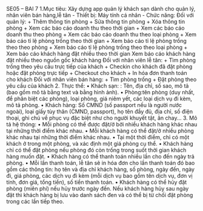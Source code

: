 SE05 – BAI 7
1.Mục tiêu: Xây dựng app quản lý khách sạn dành cho quản lý, nhân viên bán hàng,lễ tân
    - Thiết bị: Máy tính cá nhân
    - Chức năng:
Đối với quản lý:
    + Thêm thông tin phòng
    + Sửa thông tin phòng
    + Xóa thông tin phòng
    + Xem các báo cáo doanh thu theo thời gian
    + Xem các báo cáo doanh thu theo phòng
    + Xem các báo cáo doanh thu theo loại phòng
    + Xem báo cáo tỉ lệ phòng trống theo thời gian
    + Xem báo cáo tỉ lệ phòng trống theo theo phòng
    + Xem báo cáo tỉ lệ phòng trống theo theo loại phòng
    + Xem báo cáo khách hàng đặt nhiều theo thời gian
Xem báo cáo khách hàng đặt nhiều theo nguồn gốc khách hàng
Đối với nhân viên lễ tân:
    + Tìm phòng trống theo yêu cầu trực tiếp của khách
    + Checkin cho khách đã đặt phòng hoặc đặt phòng trực tiếp
    + Checkout cho khách
    + In hóa đơn thanh toán cho khách
Đối với nhân viên bán hàng:
    + Tìm phòng trống
    + Đặt phòng theo yêu cầu của khách
2. Thực thể:
    •	Khách sạn: : Tên, địa chỉ, số sao, mô tả (bao gồm mô tả bằng text và bằng hình ảnh).
    •	Phòng:tên phòng (duy nhất, để phân biệt các phòng), loại phòng, giá niêm yết, các loại dịch vụ đi kèm, mô tả phòng.
    •	Khách hàng: Số CMND (số passport nếu là người nước ngoài), loại giấy tùy thân (CMND, passport), họ tên đầy đủ, địa chỉ, số điện thoại, ghi chú về phục vụ đặc biệt như cho người khuyết tật, ăn chay...
3.	Mô tả hệ thóng:
    •	Mỗi phòng có thể được đặt/ở bởi nhiều khách hàng khác nhau tại những thời điểm khác nhau.
    •	Mỗi khách hàng có thể đặt/ở nhiều phòng khác nhau tại những thời điểm khác nhau.
    •	Tại một thời điểm, chỉ có một khách ở trong một phòng, và xác định một giá phòng cụ thể.
    •	Khách hàng chỉ có thể đặt phòng nếu phòng đó còn trống trong suốt thời gian khách hàng muốn đặt.
    •	Khách hàng có thể thanh toán nhiều lần cho đến ngày trả phòng.
    •	Mỗi lần thanh toán, lễ tân sẽ in hóa đơn cho lần thanh toán đó bao gồm các thông tin: họ tên và địa chỉ khách hàng, số phòng, ngày đến, ngày đi, giá phòng, các dịch vụ đi kèm (mỗi dịch vụ bao gồm tên dịch vụ, đơn vị tính, đơn giá, tổng tiền), số tiền thanh toán.
    •	Khách hàng có thể hủy đặt phòng (miên phí) nếu hủy trước ngày đến. Nếu khách hàng hủy sau ngày đặt thì khách hàng bị lưu vào danh sách đen và có thể bị từ chối đặt phòng trong các lần tiếp theo.

